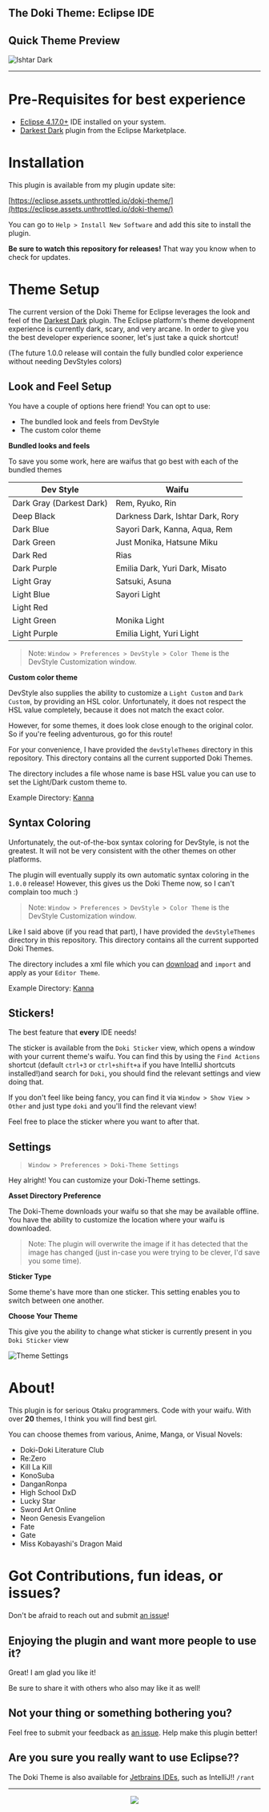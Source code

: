 The Doki Theme: Eclipse IDE
---

## Quick Theme Preview

![Ishtar Dark](documentationAssets/ishtar_dark_code.png)

---

# Pre-Requisites for best experience

- [Eclipse 4.17.0+](https://www.eclipse.org/) IDE installed on your system.
- [Darkest Dark](https://marketplace.eclipse.org/content/darkest-dark-theme-devstyle) plugin from the Eclipse Marketplace.

# Installation

This plugin is available from my plugin update site:

[https://eclipse.assets.unthrottled.io/doki-theme/](https://eclipse.assets.unthrottled.io/doki-theme/)

You can go to `Help > Install New Software` and add this site to install the plugin. 

**Be sure to watch this repository for releases!** 
That way you know when to check for updates.

# Theme Setup

The current version of the Doki Theme for Eclipse leverages the look and feel of the [Darkest Dark](https://marketplace.eclipse.org/content/darkest-dark-theme-devstyle) plugin.
The Eclipse platform's theme development experience is currently dark, scary, and very arcane. 
In order to give you the best developer experience sooner, let's just take a quick shortcut!

(The future 1.0.0 release will contain the fully bundled color experience without needing DevStyles colors)

## Look and Feel Setup

You have a couple of options here friend! You can opt to use:

- The bundled look and feels from DevStyle
- The custom color theme

**Bundled looks and feels**

To save you some work, here are waifus that go best with each of the bundled themes

| Dev Style | Waifu |
| --- | --- |
| Dark Gray (Darkest Dark) | Rem, Ryuko, Rin |
| Deep Black | Darkness Dark, Ishtar Dark, Rory |
| Dark Blue | Sayori Dark, Kanna, Aqua, Rem |
| Dark Green | Just Monika, Hatsune Miku |
| Dark Red | Rias |
| Dark Purple | Emilia Dark, Yuri Dark, Misato |
| Light Gray | Satsuki, Asuna |
| Light Blue | Sayori Light |
| Light Red | <No body> |
| Light Green | Monika Light |
| Light Purple | Emilia Light, Yuri Light |

> Note: `Window > Preferences > DevStyle > Color Theme` is the DevStyle Customization window.

**Custom color theme**

DevStyle also supplies the ability to customize a `Light Custom` and `Dark Custom`, by providing an HSL color.
Unfortunately, it does not respect the HSL value completely, because it does not match the exact color.

However, for some themes, it does look close enough to the original color.
So if you're feeling adventurous, go for this route!

For your convenience, I have provided the `devStyleThemes` directory in this repository.
This directory contains all the current supported Doki Themes. 

The directory includes a file whose name is base HSL value you can use to set the Light/Dark custom theme to.

Example Directory: [Kanna](https://github.com/doki-theme/doki-theme-eclipse/tree/master/devStyleThemes/DM:%20Kanna)

## Syntax Coloring

Unfortunately, the out-of-the-box syntax coloring for DevStyle, is not the greatest.
It will not be very consistent with the other themes on other platforms.

The plugin will eventually supply its own automatic syntax coloring in the `1.0.0` release!
However, this gives us the Doki Theme now, so I can't complain too much :)

> Note: `Window > Preferences > DevStyle > Color Theme` is the DevStyle Customization window.


Like I said above (if you read that part), I have provided the `devStyleThemes` directory in this repository.
This directory contains all the current supported Doki Themes.

The directory includes a xml file which you can [download](https://webapps.stackexchange.com/a/87957) and `import` and apply as your `Editor Theme`.

Example Directory: [Kanna](https://github.com/doki-theme/doki-theme-eclipse/tree/master/devStyleThemes/DM:%20Kanna)

## Stickers!

The best feature that **every** IDE needs!

The sticker is available from the `Doki Sticker` view, which opens a window with your current theme's waifu.
You can find this by using the `Find Actions` shortcut (default `ctrl+3` or `ctrl+shift+a` if you have IntelliJ shortcuts installed!)and search for `Doki`, you should find the relevant settings and view doing that.

If you don't feel like being fancy, you can find it via `Window > Show View > Other` and just type `doki` and you'll find the relevant view!

Feel free to place the sticker where you want to after that.

## Settings

> `Window > Preferences > Doki-Theme Settings`

Hey alright! You can customize your Doki-Theme settings.

**Asset Directory Preference**

The Doki-Theme downloads your waifu so that she may be available offline.
You have the ability to customize the location where your waifu is downloaded.

> Note: The plugin will overwrite the image if it has detected that the image has changed
> (just in-case you were trying to be clever, I'd save you some time).

**Sticker Type**

Some theme's have more than one sticker. 
This setting enables you to switch between one another.

**Choose Your Theme**

This give you the ability to change what sticker is currently present in you `Doki Sticker` view

![Theme Settings](documentationAssets/ThemeSettings.png)

# About!

This plugin is for serious Otaku programmers.
Code with your waifu. With over **20** themes,
I think you will find best girl.

You can choose themes from various, Anime, Manga, or Visual Novels:

- Doki-Doki Literature Club
- Re:Zero
- Kill La Kill
- KonoSuba
- DanganRonpa
- High School DxD
- Lucky Star
- Sword Art Online
- Neon Genesis Evangelion
- Fate
- Gate
- Miss Kobayashi's Dragon Maid

# Got Contributions, fun ideas, or issues?

Don't be afraid to reach out and submit [an issue](https://github.com/doki-theme/doki-theme-eclipse/issues/new)!

## Enjoying the plugin and want more people to use it?

Great! I am glad you like it!

Be sure to share it with others who also may like it as well!

## Not your thing or something bothering you?

Feel free to submit your feedback as [an issue](https://github.com/doki-theme/doki-theme-eclipse/issues/new).
Help make this plugin better!

## Are you sure you really want to use Eclipse??

The Doki Theme is also available for [Jetbrains IDEs](https://github.com/doki-theme/doki-theme-jetbrains), such as IntelliJ!! `/rant`

---

<div align="center">
    <img src="https://doki.assets.unthrottled.io/misc/logo.svg" ></img>
</div>


